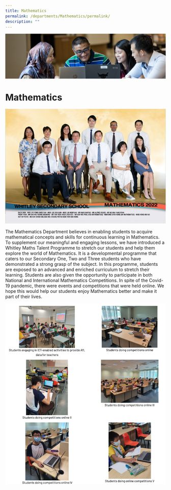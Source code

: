 ```yaml
---
title: Mathematics
permalink: /departments/Mathematics/permalink/
description: ""
---
```

![](/images/departments.jpg)

Mathematics
===========

![](/images/Math%20copy.jpg)

The Mathematics Department believes in enabling students to acquire mathematical concepts and skills for continuous learning in Mathematics. To supplement our meaningful and engaging lessons, we have introduced a Whitley Maths Talent Programme to stretch our students and help them explore the world of Mathematics. It is a developmental programme that caters to our Secondary One, Two and Three students who have demonstrated a strong grasp of the subject. In this programme, students are exposed to an advanced and enriched curriculum to stretch their learning. Students are also given the opportunity to participate in both National and International Mathematics Competitions. In spite of the Covid-19 pandemic, there were events and competitions that were held online. We hope this would help our students enjoy Mathematics better and make it part of their lives.

![](/images/Math1.png)